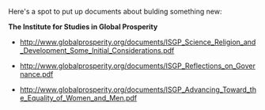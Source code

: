 Here's a spot to put up documents about bulding something new:

**The Institute for Studies in Global Prosperity**

* http://www.globalprosperity.org/documents/ISGP_Science_Religion_and_Development_Some_Initial_Considerations.pdf

* http://www.globalprosperity.org/documents/ISGP_Reflections_on_Governance.pdf

* http://www.globalprosperity.org/documents/ISGP_Advancing_Toward_the_Equality_of_Women_and_Men.pdf
